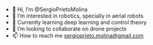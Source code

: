 - 👋 Hi, I’m @SergioPrietoMolina
- 👀 I’m interested in robotics, specially in aerial robots
- 🌱 Currently learning deep learning and control theory
- 💞️ I’m looking to collaborate on drone projects
- 📫 How to reach me sergioprieto.molina@gmail.com

<!---
SergioPrietoMolina/SergioPrietoMolina is a ✨ special ✨ repository because its `README.md` (this file) appears on your GitHub profile.
You can click the Preview link to take a look at your changes.
--->
